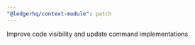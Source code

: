 ```yaml
---
"@ledgerhq/context-module": patch
---
```


Improve code visibility and update command implementations
